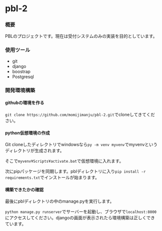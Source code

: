 # pbl-2

### 概要

PBLのプロジェクトです。現在は受付システムのみの実装を目的としています。

### 使用ツール

- git
- django
- boostrap
- Postgresql

### 開発環境構築

#### githubの環境を作る

`git clone https://github.com/momijimanju/pbl-2.git`でcloneしてきてください。

#### python仮想環境の作成

Git cloneしたディレクトリでwindowsなら`py -m venv myvenv`でmyvenvというディレクトリが生成されます。

そこで`myvenv¥Scripts¥activate.bat`で仮想環境に入れます。

次にpipパッケージを同期します。pblディレクトリに入り`pip install -r requirements.txt`でインストールが始まります。

#### 構築できたかの確認

最後にpblディレクトリの中のmanage.pyを実行します。

`python manage.py runserver`でサーバーを起動し、ブラウザで`localhost:8000`にアクセスしてください。djangoの画面が表示されたら環境構築は正しくできています。



